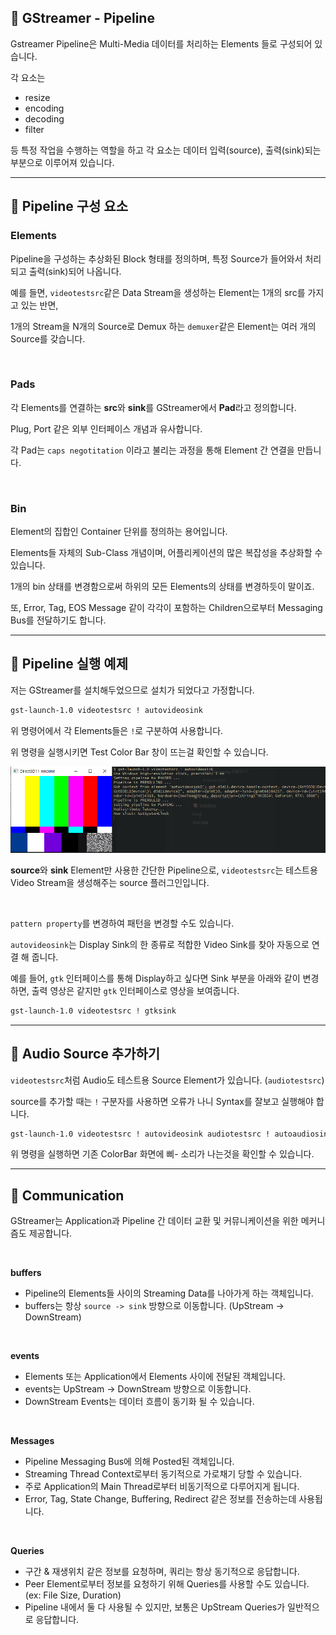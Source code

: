 ## 📘 GStreamer - Pipeline

Gstreamer Pipeline은 Multi-Media 데이터를 처리하는 Elements 들로 구성되어 있습니다.

각 요소는

- resize
- encoding
- decoding
- filter

등 특정 작업을 수행하는 역할을 하고 각 요소는 데이터 입력(source), 출력(sink)되는 부분으로 이루어져 있습니다.

---
## 📘 Pipeline 구성 요소

### Elements

Pipeline을 구성하는 추상화된 Block 형태를 정의하며, 특정 Source가 들어와서 처리되고 출력(sink)되어 나옵니다.

예를 들면, `videotestsrc`같은 Data Stream을 생성하는 Element는 1개의 src를 가지고 있는 반면,

1개의 Stream을 N개의 Source로 Demux 하는 `demuxer`같은 Element는 여러 개의 Source를 갖습니다.

<br>

### Pads

각 Elements를 연결하는 **src**와 **sink**를 GStreamer에서 **Pad**라고 정의합니다.

Plug, Port 같은 외부 인터페이스 개념과 유사합니다.

각 Pad는 `caps negotitation` 이라고 불리는 과정을 통해 Element 간 연결을 만듭니다.

<br>

### Bin

Element의 집합인 Container 단위를 정의하는 용어입니다.

Elements들 자체의 Sub-Class 개념이며, 어플리케이션의 많은 복잡성을 추상화할 수 있습니다.

1개의 bin 상태를 변경함으로써 하위의 모든 Elements의 상태를 변경하듯이 말이죠.

또, Error, Tag, EOS Message 같이 각각이 포함하는 Children으로부터 Messaging Bus를 전달하기도 합니다.

---
## 📘 Pipeline 실행 예제

저는 GStreamer를 설치해두었으므로 설치가 되었다고 가정합니다.

```bash
gst-launch-1.0 videotestsrc ! autovideosink
```

위 명령어에서 각 Elements들은 `!`로 구분하여 사용합니다.

위 명령을 실행시키면 Test Color Bar 창이 뜨는걸 확인할 수 있습니다.

![img](https://raw.githubusercontent.com/spacedustz/Obsidian-Image-Server/main/img2/test-pipeline.png)

**source**와 **sink** Element만 사용한 간단한 Pipeline으로, `videotestsrc`는 테스트용 Video Stream을 생성해주는 source 플러그인입니다.

<br>

`pattern property`를 변경하여 패턴을 변경할 수도 있습니다.

`autovideosink`는 Display Sink의 한 종류로 적합한 Video Sink를 찾아 자동으로 연결 해 줍니다.

예를 들어, `gtk` 인터페이스를 통해 Display하고 싶다면 Sink 부분을 아래와 같이 변경하면, 출력 영상은 같지만 `gtk` 인터페이스로 영상을 보여줍니다.

```bash
gst-launch-1.0 videotestsrc ! gtksink
```

---
## 📘 Audio Source 추가하기

`videotestsrc`처럼 Audio도 테스트용 Source Element가 있습니다. (`audiotestsrc`)

source를 추가할 때는 `!` 구분자를 사용하면 오류가 나니 Syntax를 잘보고 실행해야 합니다.

```bash
gst-launch-1.0 videotestsrc ! autovideosink audiotestsrc ! autoaudiosink
```

위 명령을 실행하면 기존 ColorBar 화면에 삐- 소리가 나는것을 확인할 수 있습니다.

---
## 📘 Communication

GStreamer는 Application과 Pipeline 간 데이터 교환 및 커뮤니케이션을 위한 메커니즘도 제공합니다.

<br>

**buffers**

- Pipeline의 Elements들 사이의 Streaming Data를 나아가게 하는 객체입니다.
- buffers는 항상 `source -> sink` 방향으로 이동합니다. (UpStream -> DownStream)

<br>

**events**

- Elements 또는 Application에서 Elements 사이에 전달된 객체입니다.
- events는 UpStream -> DownStream 방향으로 이동합니다.
- DownStream Events는 데이터 흐름이 동기화 될 수 있습니다.

<br>

**Messages**

- Pipeline Messaging Bus에 의해 Posted된 객체입니다.
- Streaming Thread Context로부터 동기적으로 가로채기 당할 수 있습니다.
- 주로 Application의 Main Thread로부터 비동기적으로 다루어지게 됩니다.
- Error, Tag, State Change, Buffering, Redirect 같은 정보를 전송하는데 사용됩니다.

<br>

**Queries**

- 구간 & 재생위치 같은 정보를 요청하며, 쿼리는 항상 동기적으로 응답합니다.
- Peer Element로부터 정보를 요청하기 위해 Queries를 사용할 수도 있습니다. (ex: File Size, Duration)
- Pipeline 내에서 둘 다 사용될 수 있지만, 보통은 UpStream Queries가 일반적으로 응답합니다.